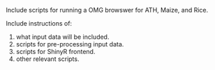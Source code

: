 Include scripts for running a OMG browswer for ATH, Maize, and Rice.

Include instructions of:

1. what input data will be included.
2. scripts for pre-processing input data.
3. scripts for ShinyR frontend. 
4. other relevant scripts. 
